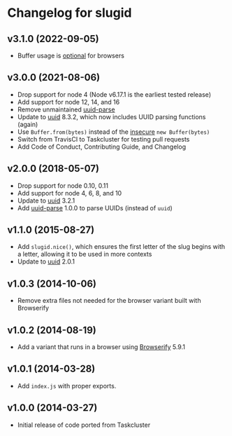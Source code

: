 # Changelog for slugid

## v3.1.0 (2022-09-05)

* Buffer usage is [optional](https://github.com/taskcluster/slugid/pull/24) for browsers 

## v3.0.0 (2021-08-06)

* Drop support for node 4 (Node v6.17.1 is the earliest tested release)
* Add support for node 12, 14, and 16
* Remove unmaintained [uuid-parse](https://www.npmjs.com/package/uuid-parse)
* Update to [uuid](https://www.npmjs.com/package/uuid) 8.3.2, which now
  includes UUID parsing functions (again)
* Use ``Buffer.from(bytes)`` instead of the
  [insecure](https://nodejs.org/en/docs/guides/buffer-constructor-deprecation/)
  ``new Buffer(bytes)``
* Switch from TravisCI to Taskcluster for testing pull requests
* Add Code of Conduct, Contributing Guide, and Changelog

## v2.0.0 (2018-05-07)

* Drop support for node 0.10, 0.11
* Add support for node 4, 6, 8, and 10
* Update to [uuid](https://www.npmjs.com/package/uuid) 3.2.1
* Add [uuid-parse](https://www.npmjs.com/package/uuid-parse) 1.0.0 to parse
  UUIDs (instead of ``uuid``)

## v1.1.0 (2015-08-27)

* Add `slugid.nice()`, which ensures the first letter of the slug begins with a
  letter, allowing it to be used in more contexts
* Update to [uuid](https://www.npmjs.com/package/uuid) 2.0.1

## v1.0.3 (2014-10-06)

* Remove extra files not needed for the browser variant built with Browserify

## v1.0.2 (2014-08-19)

* Add a variant that runs in a browser using [Browserify](https://browserify.org/) 5.9.1

## v1.0.1 (2014-03-28)

* Add ``index.js`` with proper exports.

## v1.0.0 (2014-03-27)

* Initial release of code ported from Taskcluster

